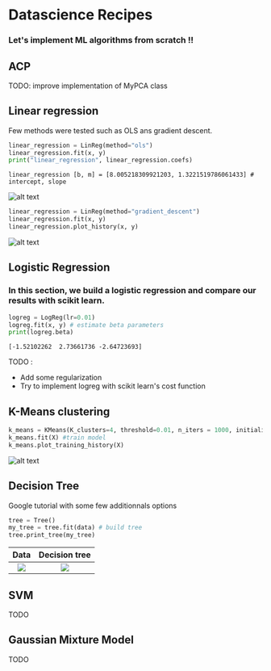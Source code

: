 # Datascience Recipes

### Let's implement ML algorithms from scratch !!

## ACP

TODO: improve implementation of MyPCA class

## Linear regression

Few methods were tested such as OLS ans gradient descent.

```python
linear_regression = LinReg(method="ols")
linear_regression.fit(x, y)
print("linear_regression", linear_regression.coefs)
```

```
linear_regression [b, m] = [8.005218309921203, 1.3221519786061433] # intercept, slope
```

![alt text](https://i.imgur.com/LTrwkMk.png)

```python
linear_regression = LinReg(method="gradient_descent")
linear_regression.fit(x, y)
linear_regression.plot_history(x, y)
```

![alt text](https://i.imgur.com/FlEYTl1.gif)

## Logistic Regression

### In this section, we build a logistic regression and compare our results with scikit learn.

```python
logreg = LogReg(lr=0.01)
logreg.fit(x, y) # estimate beta parameters
print(logreg.beta)
```

```
[-1.52102262  2.73661736 -2.64723693]
```

TODO :

  * Add some regularization
  * Try to implement logreg with scikit learn's cost function

## K-Means clustering

```python
k_means = KMeans(K_clusters=4, threshold=0.01, n_iters = 1000, initialization="forgy")
k_means.fit(X) #train model
k_means.plot_training_history(X)
```

![alt text](https://i.imgur.com/yeC5aJ4.gif)

## Decision Tree

Google tutorial with some few additionnals options

```python
tree = Tree()
my_tree = tree.fit(data) # build tree
tree.print_tree(my_tree)
```

Data                                                                                       |  Decision tree
:--------------------------------------------------------------------------------------------:|:----------------------------------------------------------------------------------------------------:
![](https://i.imgur.com/xjD9F4c.png)  |  ![](https://i.imgur.com/AH60Vo9.png)


## SVM

TODO

## Gaussian Mixture Model

TODO
